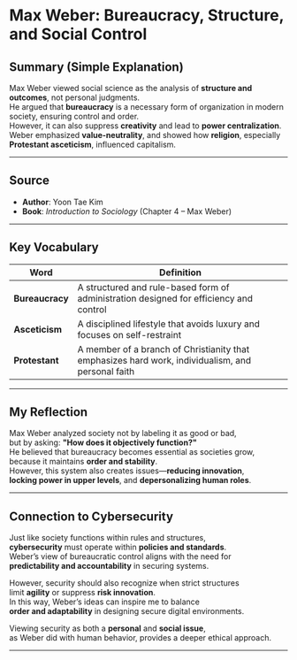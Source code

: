 # Max Weber: Bureaucracy, Structure, and Social Control

##  Summary (Simple Explanation)

Max Weber viewed social science as the analysis of **structure and outcomes**, not personal judgments.  
He argued that **bureaucracy** is a necessary form of organization in modern society, ensuring control and order.  
However, it can also suppress **creativity** and lead to **power centralization**.  
Weber emphasized **value-neutrality**, and showed how **religion**, especially **Protestant asceticism**, influenced capitalism.

---

##  Source

- **Author**: Yoon Tae Kim 
- **Book**: *Introduction to Sociology* (Chapter 4 – Max Weber)

---

##  Key Vocabulary

| Word          | Definition |
|---------------|------------|
| **Bureaucracy** | A structured and rule-based form of administration designed for efficiency and control |
| **Asceticism** | A disciplined lifestyle that avoids luxury and focuses on self-restraint |
| **Protestant** | A member of a branch of Christianity that emphasizes hard work, individualism, and personal faith |

---

##  My Reflection

Max Weber analyzed society not by labeling it as good or bad,  
but by asking: **"How does it objectively function?"**  
He believed that bureaucracy becomes essential as societies grow,  
because it maintains **order and stability**.  
However, this system also creates issues—**reducing innovation**,  
**locking power in upper levels**, and **depersonalizing human roles**.

---

##  Connection to Cybersecurity

Just like society functions within rules and structures,  
**cybersecurity** must operate within **policies and standards**.  
Weber’s view of bureaucratic control aligns with the need for  
**predictability and accountability** in securing systems.

However, security should also recognize when strict structures  
limit **agility** or suppress **risk innovation**.  
In this way, Weber’s ideas can inspire me to balance  
**order and adaptability** in designing secure digital environments.

Viewing security as both a **personal** and **social issue**,  
as Weber did with human behavior, provides a deeper ethical approach.

---
